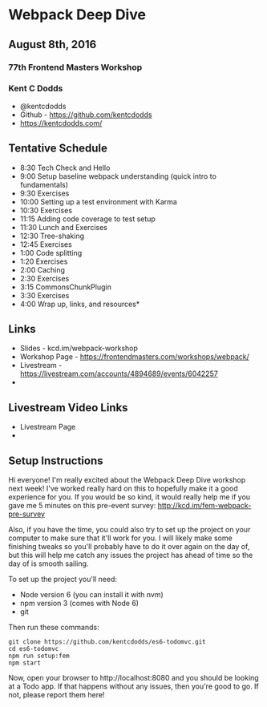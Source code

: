 # Webpack Deep Dive

## August 8th, 2016

### 77th Frontend Masters Workshop

### Kent C Dodds

* @kentcdodds
* Github - https://github.com/kentcdodds
* https://kentcdodds.com/

## Tentative Schedule


* 8:30    Tech Check and Hello
* 9:00    Setup baseline webpack understanding (quick intro to fundamentals)
* 9:30    Exercises
* 10:00   Setting up a test environment with Karma
* 10:30   Exercises
* 11:15   Adding code coverage to test setup
* 11:30   Lunch and Exercises
* 12:30   Tree-shaking
* 12:45   Exercises
* 1:00    Code splitting
* 1:20    Exercises
* 2:00    Caching
* 2:30    Exercises
* 3:15    CommonsChunkPlugin
* 3:30    Exercises
* 4:00    Wrap up, links, and resources* 

## Links

* Slides - kcd.im/webpack-workshop
* Workshop Page - https://frontendmasters.com/workshops/webpack/
* Livestream - https://livestream.com/accounts/4894689/events/6042257
* 


## Livestream Video Links

* Livestream Page
* 


## Setup Instructions

Hi everyone! I'm really excited about the Webpack Deep Dive workshop next week! I've worked really hard on this to hopefully make it a good experience for you. If you would be so kind, it would really help me if you gave me 5 minutes on this pre-event survey:
http://kcd.im/fem-webpack-pre-survey

Also, if you have the time, you could also try to set up the project on your computer to make sure that it'll work for you. I will likely make some finishing tweaks so you'll probably have to do it over again on the day of, but this will help me catch any issues the project has ahead of time so the day of is smooth sailing.

To set up the project you'll need:

* Node version 6 (you can install it with nvm)
* npm version 3 (comes with Node 6)
* git

Then run these commands:

```
git clone https://github.com/kentcdodds/es6-todomvc.git
cd es6-todomvc
npm run setup:fem
npm start
```


Now, open your browser to http://localhost:8080 and you should be looking at a Todo app. If that happens without any issues, then you're good to go. If not, please report them here!
